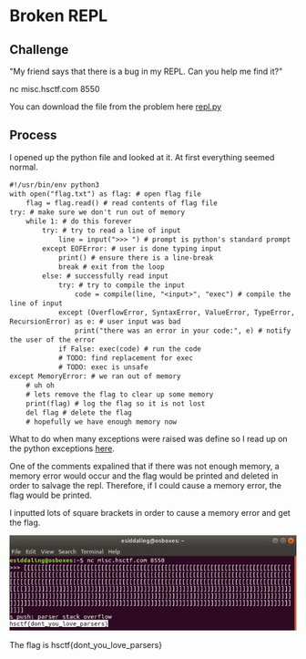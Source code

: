 # Broken REPL

## Challenge

"My friend says that there is a bug in my REPL. Can you help me find it?"

nc misc.hsctf.com 8550

You can download the file from the problem here [repl.py](repl.py)

## Process

I opened up the python file and looked at it. At first everything seemed normal.

```
#!/usr/bin/env python3
with open("flag.txt") as flag: # open flag file
    flag = flag.read() # read contents of flag file
try: # make sure we don't run out of memory
    while 1: # do this forever
        try: # try to read a line of input
            line = input(">>> ") # prompt is python's standard prompt
        except EOFError: # user is done typing input
            print() # ensure there is a line-break
            break # exit from the loop
        else: # successfully read input
            try: # try to compile the input
                code = compile(line, "<input>", "exec") # compile the line of input
            except (OverflowError, SyntaxError, ValueError, TypeError, RecursionError) as e: # user input was bad
                print("there was an error in your code:", e) # notify the user of the error
            if False: exec(code) # run the code
            # TODO: find replacement for exec
            # TODO: exec is unsafe
except MemoryError: # we ran out of memory
    # uh oh
    # lets remove the flag to clear up some memory
    print(flag) # log the flag so it is not lost
    del flag # delete the flag
    # hopefully we have enough memory now
```
What to do when many exceptions were raised was define so I read up on the python exceptions [here](https://docs.python.org/2/library/exceptions.html).


One of the comments expalined that if there was not enough memory, a memory error would occur and the flag would be printed and deleted in order to salvage the repl. Therefore, if I could cause a memory error, the flag would be printed. 

I inputted lots of square brackets in order to cause a memory error and get the flag.

![flag](Capture.JPG)

The flag is hsctf{dont_you_love_parsers}